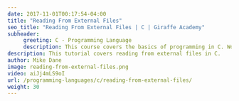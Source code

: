```yaml
---
date: 2017-11-01T00:17:54-04:00
title: "Reading From External Files"
seo_title: "Reading From External Files | C | Giraffe Academy"
subheader:
     greeting: C - Programming Language
     description: This course covers the basics of programming in C. Work your way through the videos and we'll teach you everything you need to know to start your programming journey!
description: This tutorial covers reading from external files in C.
author: Mike Dane
image: reading-from-external-files.png
video: aiJj4mLS9oI
url: /programming-languages/c/reading-from-external-files/
weight: 30
---
```

